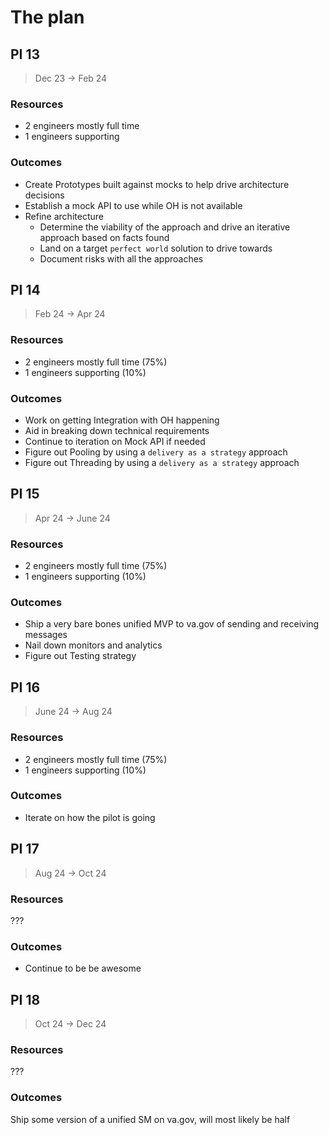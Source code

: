 # The plan 

## PI 13 

> Dec 23 -> Feb 24

### Resources

- 2 engineers mostly full time
- 1 engineers supporting

### Outcomes

- Create Prototypes built against mocks to help drive architecture decisions
- Establish a mock API to use while OH is not available
- Refine architecture 
  - Determine the viability of the approach and drive an iterative approach based on facts found
  - Land on a target `perfect world` solution to drive towards
  - Document risks with all the approaches

## PI 14

> Feb 24 -> Apr 24

### Resources

- 2 engineers mostly full time (75%)
- 1 engineers supporting (10%)

### Outcomes

- Work on getting Integration with OH happening
- Aid in breaking down technical requirements 
- Continue to iteration on Mock API if needed
- Figure out Pooling by using a `delivery as a strategy` approach
- Figure out Threading by using a `delivery as a strategy` approach


## PI 15

> Apr 24 -> June 24

### Resources

- 2 engineers mostly full time (75%)
- 1 engineers supporting (10%)

### Outcomes

- Ship a very bare bones unified MVP to va.gov of sending and receiving messages
- Nail down monitors and analytics 
- Figure out Testing strategy

## PI 16

> June 24 -> Aug 24

### Resources

- 2 engineers mostly full time (75%)
- 1 engineers supporting (10%)

### Outcomes

- Iterate on how the pilot is going

## PI 17

> Aug 24 -> Oct 24

### Resources

???

### Outcomes

- Continue to be be awesome

## PI 18

> Oct 24 -> Dec 24

### Resources

???

### Outcomes

Ship some version of a unified SM on va.gov, will most likely be half 
